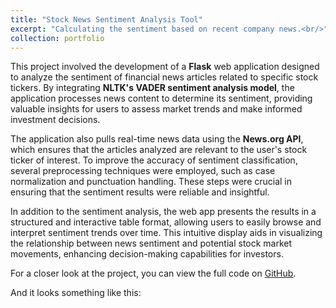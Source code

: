 ```yaml
---
title: "Stock News Sentiment Analysis Tool"
excerpt: "Calculating the sentiment based on recent company news.<br/>"
collection: portfolio
---
```


This project involved the development of a **Flask** web application designed to analyze the sentiment of financial news articles related to specific stock tickers. By integrating **NLTK's VADER sentiment analysis model**, the application processes news content to determine its sentiment, providing valuable insights for users to assess market trends and make informed investment decisions.

The application also pulls real-time news data using the **News.org API**, which ensures that the articles analyzed are relevant to the user's stock ticker of interest. To improve the accuracy of sentiment classification, several preprocessing techniques were employed, such as case normalization and punctuation handling. These steps were crucial in ensuring that the sentiment results were reliable and insightful.

In addition to the sentiment analysis, the web app presents the results in a structured and interactive table format, allowing users to easily browse and interpret sentiment trends over time. This intuitive display aids in visualizing the relationship between news sentiment and potential stock market movements, enhancing decision-making capabilities for investors.

For a closer look at the project, you can view the full code on [GitHub](https://github.com/wesleymeredith/Financial-News-Sentiment-Analysis).

And it looks something like this:
<!-- <img src='/images/eye_open.png'>
<img src='/images/eye_close.png'> -->